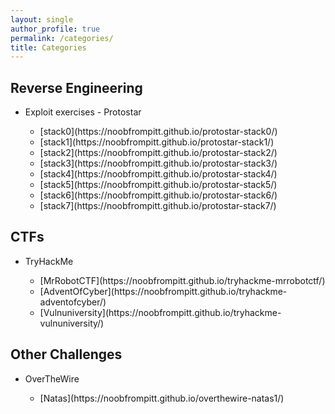 ```yaml
---
layout: single
author_profile: true
permalink: /categories/
title: Categories
---
```


<h2>Reverse Engineering</h2>
<ul>
<li> Exploit exercises - Protostar</li>
<ul>
<li>[stack0](https://noobfrompitt.github.io/protostar-stack0/)</li>
<li>[stack1](https://noobfrompitt.github.io/protostar-stack1/)</li>
<li>[stack2](https://noobfrompitt.github.io/protostar-stack2/)</li>
<li>[stack3](https://noobfrompitt.github.io/protostar-stack3/)</li>
<li>[stack4](https://noobfrompitt.github.io/protostar-stack4/)</li>
<li>[stack5](https://noobfrompitt.github.io/protostar-stack5/)</li>
<li>[stack6](https://noobfrompitt.github.io/protostar-stack6/)</li>
<li>[stack7](https://noobfrompitt.github.io/protostar-stack7/)</li>
</ul>
</ul>

<h2>CTFs</h2>
<ul>
<li>TryHackMe</li>
<ul>
<li>[MrRobotCTF](https://noobfrompitt.github.io/tryhackme-mrrobotctf/)</li>
<li>[AdventOfCyber](https://noobfrompitt.github.io/tryhackme-adventofcyber/)</li>
<li>[Vulnuniversity](https://noobfrompitt.github.io/tryhackme-vulnuniversity/)</li>
</ul>
</ul>

<h2>Other Challenges</h2>
<ul>
<li>OverTheWire</li>
<ul>
<li>[Natas](https://noobfrompitt.github.io/overthewire-natas1/)</li>
</ul>
</ul>
